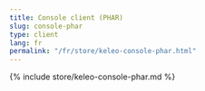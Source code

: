 ```yaml
---
title: Console client (PHAR)
slug: console-phar
type: client
lang: fr
permalink: "/fr/store/keleo-console-phar.html"
---
```


{% include store/keleo-console-phar.md %}
